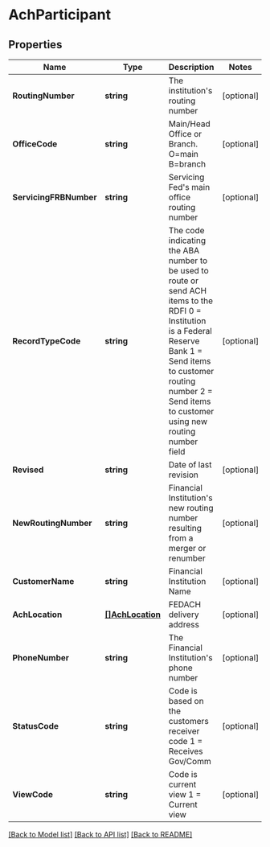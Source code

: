 # AchParticipant

## Properties
Name | Type | Description | Notes
------------ | ------------- | ------------- | -------------
**RoutingNumber** | **string** | The institution&#39;s routing number | [optional] 
**OfficeCode** | **string** | Main/Head Office or Branch. O&#x3D;main B&#x3D;branch | [optional] 
**ServicingFRBNumber** | **string** | Servicing Fed&#39;s main office routing number | [optional] 
**RecordTypeCode** | **string** | The code indicating the ABA number to be used to route or send ACH items to the RDFI 0 &#x3D; Institution is a Federal Reserve Bank 1 &#x3D; Send items to customer routing number 2 &#x3D; Send items to customer using new routing number field | [optional] 
**Revised** | **string** | Date of last revision | [optional] 
**NewRoutingNumber** | **string** | Financial Institution&#39;s new routing number resulting from a merger or renumber | [optional] 
**CustomerName** | **string** | Financial Institution Name | [optional] 
**AchLocation** | [**[]AchLocation**](ACHLocation.md) | FEDACH delivery address | [optional] 
**PhoneNumber** | **string** | The Financial Institution&#39;s phone number | [optional] 
**StatusCode** | **string** | Code is based on the customers receiver code 1 &#x3D; Receives Gov/Comm | [optional] 
**ViewCode** | **string** | Code is current view 1 &#x3D; Current view | [optional] 

[[Back to Model list]](../README.md#documentation-for-models) [[Back to API list]](../README.md#documentation-for-api-endpoints) [[Back to README]](../README.md)


